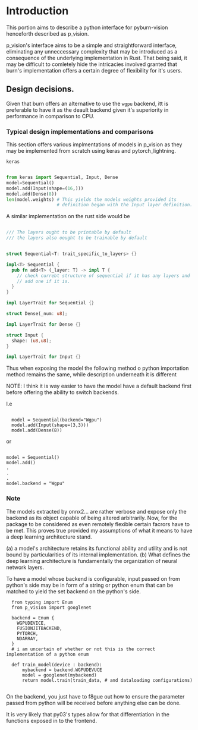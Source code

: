 # Introduction

This portion aims to describe a python interface for pyburn-vision
henceforth described as p_vision.

p_vision's interface aims to be a simple and straightforward interface,
eliminating any unneccessary complexity that may be introduced as a
consequence of the underlying implementation in Rust.
That being said, it may be difficult to comletely hide the intricacies
involved granted that burn's implementation offers a certain degree of
flexibility for it's users.

## Design decisions.

Given that burn offers an alternative to use the `wgpu` backend,
itt is preferable to have it as the deault backend given it's
superiority in performance in comparison to CPU.

### Typical design implementations and comparisons

This section offers various implmentations of models in p_vision as
they may be implemented from scratch using keras and pytorch_lightning.

`keras`

```python

from keras import Sequential, Input, Dense
model=Sequential()
model.add(Input(shape=(16,)))
model.add(Dense(8))
len(model.weights) # This yields the models weights provided its
                   # definition began with the Input layer definition.
```

A similar implementation on the rust side would be

```rust

/// The layers ought to be printable by default 
/// the layers also oought to be trainable by default


struct Sequential<T: trait_specific_to_layers> {}

impl<T> Sequential {
  pub fn add<T> (_layer: T) -> impl T {
    // check currebt structure of sequential if it has any layers and
    // add one if it is.
  }
}

impl LayerTrait for Sequential {}

struct Dense(_num: u8);

impl LayerTrait for Dense {}

struct Input {
  shape: (u8,u8);
}

impl LayerTrait for Input {}

```

Thus when exposing the model the following method o python
importation method remains the same, while description underneath
it is different

NOTE: I think it is way easier to have the model have a default backend
first before offering the ability to switch backends.

I.e

```p_vision

  model = Sequential(backend="Wgpu")
  model.add(Input(shape=(3,3)))
  model.add(Dense(8))
```

or

```p_vision

model = Sequential()
model.add()
.
.
.
model.backend = "Wgpu"
```



### Note


The models extracted by onnx2... are rather verbose and expose only the backend
as its object capable of being altered arbitrarily.
Now, for the package to be considered as even remotely flexible certain facrors have
to be met.
This proves true provided my assumptions of what it means to have a deep learning
architecture stand.

(a) a model's architecture retains its functional ability and utility
  and is not bound by particularities of its internal implementation.
(b) What defines the deep learning architecture is fundamentally the organization
  of neural network layers.


To have a model whose backend is configurable, input passed on from python's side may
be in form of a string or python enum that can be matched to yield the set backend on
the python's side.

```
  from typing import Enum
  from p_vision import googlenet
  
  backend = Enum {
    WGPUDEVICE,
    FUSIONJITBACKEND,
    PYTORCH,
    NDARRAY,
  }
  # i am uncertain of whether or not this is the correct implementation of a python enum

  def train_model(device : backend):
      mybackend = backend.WGPUDEVUCE
      model = googlenet(mybackend)
      return model.train(train_data, # and dataloading configurations)
      
```


On the backend, you just have to f8gue out how to ensure the parameter passed from python
will be received before anything else can be done.

It is very likely that py03's types allow for that differentiation in the functions exposed in
to the frontend.
